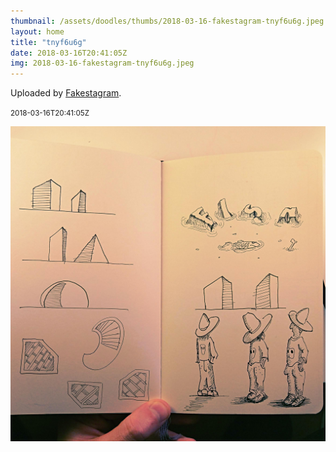 ```yaml
---
thumbnail: /assets/doodles/thumbs/2018-03-16-fakestagram-tnyf6u6g.jpeg
layout: home
title: "tnyf6u6g"
date: 2018-03-16T20:41:05Z
img: 2018-03-16-fakestagram-tnyf6u6g.jpeg
---
```


Uploaded by [Fakestagram](https://github.com/opyate/fakestagram).

<small>2018-03-16T20:41:05Z</small>

![Uploaded by Fakestagram](/assets/doodles/original/2018-03-16-fakestagram-tnyf6u6g.jpeg)
